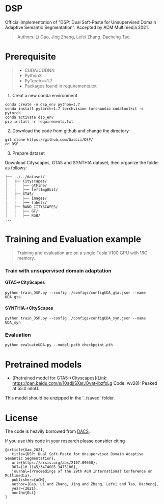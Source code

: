 # DSP
Official implementation of "DSP: Dual Soft-Paste for Unsupervised Domain Adaptive Semantic Segmentation". Accepted by ACM Multimedia 2021.

> Authors: Li Gao, Jing Zhang, Lefei Zhang, Dacheng Tao.

# Prerequisite

> - CUDA/CUDNN
> - Python3
> - PyTorch==1.7
> - Packages found in requirements.txt
1. Creat a new conda environment
```
conda create -n dsp_env python=3.7
conda install pytorch=1.7 torchvision torchaudio cudatoolkit -c pytorch
conda activate dsp_env
pip install -r requirements.txt
```
2. Download the code from github and change the directory

```
git clone https://github.com/GaoLii/DSP/
cd DSP
```
3. Prepare dataset

Download Cityscapes, GTA5 and SYNTHIA dataset, then organize the folder as follows:

```
├── ../../dataset/
│   ├── Cityscapes/     
|   |   ├── gtFine/
|   |   ├── leftImg8bit/
│   ├── GTA5/
|   |   ├── images/
|   |   ├── labels/
│   ├── RAND_CITYSCAPES/ 
|   |   ├── GT/
|   |   ├── RGB/
...
```



# Training and Evaluation example

> Training and evaluation are on a single Tesla V100 GPU with 16G memory.

### Train with unsupervised domain adaptation 

#### GTA5->CityScapes 
```
python train_DSP.py --config ./configs/configUDA_gta.json --name UDA_gta
```
#### SYNTHIA->CityScapes
```
python train_DSP.py --config ./configs/configUDA_syn.json --name UDA_syn
```
### Evaluation 

```
python evaluateUDA.py --model-path checkpoint.pth
```


# Pretrained models
- [Pretrained model for GTA5->Cityscapes](Link: https://pan.baidu.com/s/10adjjSXarJOvat-ibzfoLg  Code: wv28): Peaked at 55.0 mIoU.


This model should be unzipped in the '../saved' folder.

# License

The code is heavily borrowed from [DACS](https://github.com/vikolss/DACS).

If you use this code in your research please consider citing

```
@article{Gao_2021,
   title={DSP: Dual Soft-Paste for Unsupervised Domain Adaptive Semantic Segmentation},
   url={https://arxiv.org/abs/2107.09600},
   DOI={10.1145/3474085.3475186},
   journal={Proceedings of the 29th ACM International Conference on Multimedia},
   publisher={ACM},
   author={Gao, Li and Zhang, Jing and Zhang, Lefei and Tao, Dacheng},
   year={2021},
   month={Oct}
}
  
```


